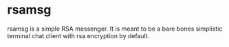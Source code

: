 # rsamsg 

rsamsg is a simple RSA messenger. It is meant to be a bare bones simplistic terminal chat client with rsa encryption by default.
